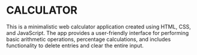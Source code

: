 # CALCULATOR
This is a minimalistic web calculator application created using HTML, CSS, and JavaScript. The app provides a user-friendly interface for performing basic arithmetic operations, percentage calculations, and includes functionality to delete entries and clear the entire input.
